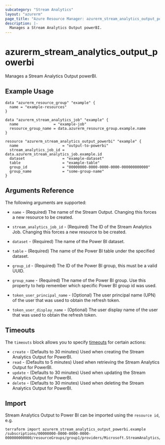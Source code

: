 ```yaml
---
subcategory: "Stream Analytics"
layout: "azurerm"
page_title: "Azure Resource Manager: azurerm_stream_analytics_output_powerbi"
description: |-
  Manages a Stream Analytics Output powerBI.
---
```


# azurerm_stream_analytics_output_powerbi

Manages a Stream Analytics Output powerBI.

## Example Usage

```hcl
data "azurerm_resource_group" "example" {
  name = "example-resources"
}

data "azurerm_stream_analytics_job" "example" {
  name                = "example-job"
  resource_group_name = data.azurerm_resource_group.example.name
}

resource "azurerm_stream_analytics_output_powerbi" "example" {
  name                    = "output-to-powerbi"
  stream_analytics_job_id = data.azurerm_stream_analytics_job.example.id
  dataset                 = "example-dataset"
  table                   = "example-table"
  group_id                = "00000000-0000-0000-0000-000000000000"
  group_name              = "some-group-name"
}
```

## Arguments Reference

The following arguments are supported:

* `name` - (Required) The name of the Stream Output. Changing this forces a new resource to be created.

* `stream_analytics_job_id` - (Required) The ID of the Stream Analytics Job. Changing this forces a new resource to be created.

* `dataset` - (Required) The name of the Power BI dataset.

* `table` - (Required) The name of the Power BI table under the specified dataset.

* `group_id` - (Required) The ID of the Power BI group, this must be a valid UUID.

* `group_name` - (Required) The name of the Power BI group. Use this property to help remember which specific Power BI group id was used.

* `token_user_principal_name` - (Optional) The user principal name (UPN) of the user that was used to obtain the refresh token.

* `token_user_display_name` - (Optional) The user display name of the user that was used to obtain the refresh token.

## Timeouts

The `timeouts` block allows you to specify [timeouts](https://www.terraform.io/language/resources/syntax#operation-timeouts) for certain actions:

* `create` - (Defaults to 30 minutes) Used when creating the Stream Analytics Output for PowerBI.
* `read` - (Defaults to 5 minutes) Used when retrieving the Stream Analytics Output for PowerBI.
* `update` - (Defaults to 30 minutes) Used when updating the Stream Analytics Output for PowerBI.
* `delete` - (Defaults to 30 minutes) Used when deleting the Stream Analytics Output for PowerBI.

## Import

Stream Analytics Output to Power BI can be imported using the `resource id`, e.g.

```shell
terraform import azurerm_stream_analytics_output_powerbi.example /subscriptions/00000000-0000-0000-0000-000000000000/resourceGroups/group1/providers/Microsoft.StreamAnalytics/streamingJobs/job1/outputs/output1
```
